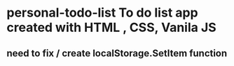 # personal-todo-list To do list app  created with HTML , CSS, Vanila JS
## need to fix / create localStorage.SetItem function 
